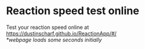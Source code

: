 # Reaction speed test online

Test your reaction speed online at https://dustinscharf.github.io/ReactionApp/#/  
_*webpage loads some seconds initially_
